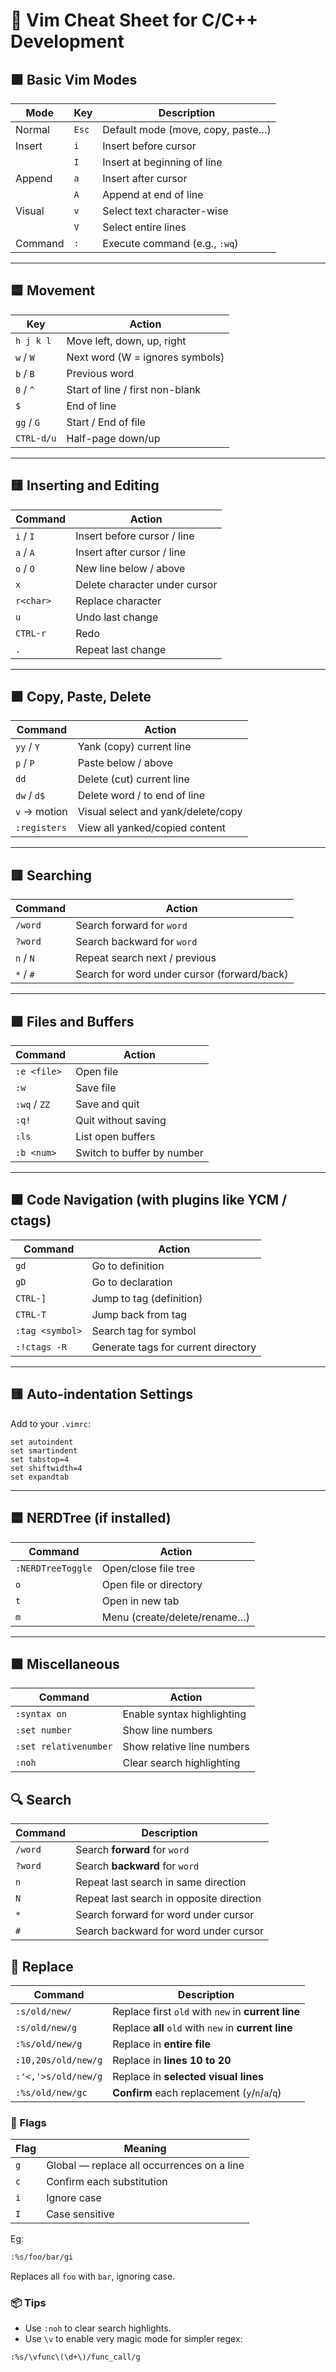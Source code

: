 # 🧠 Vim Cheat Sheet for C/C++ Development

## 🟩 Basic Vim Modes

| Mode         | Key                  | Description                         |
|--------------|----------------------|-------------------------------------|
| Normal       | `Esc`                | Default mode (move, copy, paste…)   |
| Insert       | `i`                  | Insert before cursor                |
|              | `I`                  | Insert at beginning of line         |
| Append       | `a`                  | Insert after cursor                 |
|              | `A`                  | Append at end of line               |
| Visual       | `v`                  | Select text character-wise          |
|              | `V`                  | Select entire lines                 |
| Command      | `:`                  | Execute command (e.g., `:wq`)       |

---

## 🟦 Movement

| Key         | Action                          |
|-------------|---------------------------------|
| `h j k l`   | Move left, down, up, right      |
| `w` / `W`   | Next word (W = ignores symbols) |
| `b` / `B`   | Previous word                   |
| `0` / `^`   | Start of line / first non-blank |
| `$`         | End of line                     |
| `gg` / `G`  | Start / End of file             |
| `CTRL-d/u`  | Half-page down/up               |

---

## 🟨 Inserting and Editing

| Command      | Action                              |
|--------------|-------------------------------------|
| `i` / `I`     | Insert before cursor / line         |
| `a` / `A`     | Insert after cursor / line          |
| `o` / `O`     | New line below / above              |
| `x`           | Delete character under cursor       |
| `r<char>`     | Replace character                   |
| `u`           | Undo last change                    |
| `CTRL-r`      | Redo                                |
| `.`           | Repeat last change                  |

---

## 🟧 Copy, Paste, Delete

| Command      | Action                              |
|--------------|-------------------------------------|
| `yy` / `Y`   | Yank (copy) current line             |
| `p` / `P`    | Paste below / above                  |
| `dd`         | Delete (cut) current line            |
| `dw` / `d$`  | Delete word / to end of line         |
| `v` → motion | Visual select and yank/delete/copy   |
| `:registers` | View all yanked/copied content       |

---

## 🟥 Searching

| Command         | Action                                  |
|-----------------|------------------------------------------|
| `/word`         | Search forward for `word`               |
| `?word`         | Search backward for `word`              |
| `n` / `N`       | Repeat search next / previous           |
| `*` / `#`       | Search for word under cursor (forward/back) |

---

## 🟪 Files and Buffers

| Command        | Action                              |
|----------------|-------------------------------------|
| `:e <file>`    | Open file                           |
| `:w`           | Save file                           |
| `:wq` / `ZZ`   | Save and quit                       |
| `:q!`          | Quit without saving                 |
| `:ls`          | List open buffers                   |
| `:b <num>`     | Switch to buffer by number          |

---

## 🟫 Code Navigation (with plugins like YCM / ctags)

| Command        | Action                              |
|----------------|-------------------------------------|
| `gd`           | Go to definition                    |
| `gD`           | Go to declaration                   |
| `CTRL-]`       | Jump to tag (definition)            |
| `CTRL-T`       | Jump back from tag                  |
| `:tag <symbol>`| Search tag for symbol               |
| `:!ctags -R`   | Generate tags for current directory |

---

## 🟨 Auto-indentation Settings

Add to your `.vimrc`:

```vim
set autoindent
set smartindent
set tabstop=4
set shiftwidth=4
set expandtab
```

---

## 🟦 NERDTree (if installed)

| Command           | Action                              |
|-------------------|-------------------------------------|
| `:NERDTreeToggle` | Open/close file tree                |
| `o`               | Open file or directory              |
| `t`               | Open in new tab                     |
| `m`               | Menu (create/delete/rename…)        |

---

## 🟧 Miscellaneous

| Command              | Action                          |
|----------------------|---------------------------------|
| `:syntax on`         | Enable syntax highlighting      |
| `:set number`        | Show line numbers               |
| `:set relativenumber`| Show relative line numbers      |
| `:noh`               | Clear search highlighting       |

## 🔍 Search
| Command | Description                              |
| ------- | ---------------------------------------- |
| `/word` | Search **forward** for `word`            |
| `?word` | Search **backward** for `word`           |
| `n`     | Repeat last search in same direction     |
| `N`     | Repeat last search in opposite direction |
| `*`     | Search forward for word under cursor     |
| `#`     | Search backward for word under cursor    |

## 🔁 Replace
| Command             | Description                                          |
| ------------------- | ---------------------------------------------------- |
| `:s/old/new/`       | Replace first `old` with `new` in **current line**   |
| `:s/old/new/g`      | Replace **all** `old` with `new` in **current line** |
| `:%s/old/new/g`     | Replace in **entire file**                           |
| `:10,20s/old/new/g` | Replace in **lines 10 to 20**                        |
| `:'<,'>s/old/new/g` | Replace in **selected visual lines**                 |
| `:%s/old/new/gc`    | **Confirm** each replacement (`y`/`n`/`a`/`q`)       |

### 🧠 Flags
| Flag | Meaning                                    |
| ---- | ------------------------------------------ |
| `g`  | Global — replace all occurrences on a line |
| `c`  | Confirm each substitution                  |
| `i`  | Ignore case                                |
| `I`  | Case sensitive                             |

Eg:
```bash
:%s/foo/bar/gi
```
Replaces all `foo` with `bar`, ignoring case.
### 📦 Tips
- Use `:noh` to clear search highlights.
- Use `\v` to enable very magic mode for simpler regex:
```bash
:%s/\vfunc\(\d+\)/func_call/g
```

